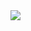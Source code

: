 <img src="https://raw.githubusercontent.com/Luann8/virus-la-ele-1000x-do-bero-golang/main/Captura%20de%20tela%202024-03-20%20113128.png?token=GHSAT0AAAAAACPVRCK7RS7NSBP44PZHOR4GZP3AJJA">
